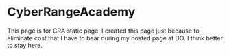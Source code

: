 # CyberRangeAcademy
This page is for CRA static page. I created this page just because to eliminate cost that I have to bear during my hosted page at DO. I think better to stay here.
